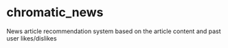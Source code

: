 # chromatic_news
News article recommendation system based on the article content and past user likes/dislikes
